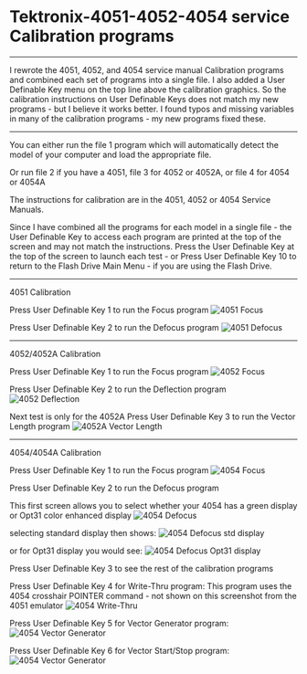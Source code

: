 # Tektronix-4051-4052-4054 service Calibration programs

**************
I rewrote the 4051, 4052, and 4054 service manual Calibration programs and combined each set of programs into a single file.  I also added a User Definable Key menu on the top line above the calibration graphics.  So the calibration instructions on User Definable Keys does not match my new programs - but I believe it works better.  I found typos and missing variables in many of the calibration programs - my new programs fixed these.  

**************
You can either run the file 1 program which will automatically detect the model of your computer and load the appropriate file.

Or run file 2 if you have a 4051, file 3 for 4052 or 4052A, or file 4 for 4054 or 4054A

The instructions for calibration are in the 4051, 4052 or 4054 Service Manuals.

Since I have combined all the programs for each model in a single file - the User Definable Key to access each program are printed at the top of the screen and may not match the instructions.  Press the User Definable Key at the top of the screen to launch each test - or Press User Definable Key 10 to return to the Flash Drive Main Menu - if you are using the Flash Drive.

**************
4051 Calibration

Press User Definable Key 1 to run the Focus program
![4051 Focus](./Screenshots/4051%20focus%20calibration.png)

Press User Definable Key 2 to run the Defocus program
![4051 Defocus](./Screenshots/4051%20focus%20calibration.png)

**************
4052/4052A Calibration

Press User Definable Key 1 to run the Focus program
![4052 Focus](./Screenshots/4052%20Focus%20calibration.png)

Press User Definable Key 2 to run the Deflection program
![4052 Deflection](./Screenshots/4052%20Deflection%20calibration.png)

Next test is only for the 4052A
Press User Definable Key 3 to run the Vector Length program
![4052A Vector Length](./Screenshots/4052%20Vector%20Length.png)

**************
4054/4054A Calibration

Press User Definable Key 1 to run the Focus program
![4054 Focus](./Screenshots/4054%20Focus.png)

Press User Definable Key 2 to run the Defocus program

This first screen allows you to select whether your 4054 has a green display or Opt31 color enhanced display
![4054 Defocus](./Screenshots/4054%20Defocus%20-%20Std%20or%20Opt31%20display.png)

selecting standard display then shows:
![4054 Defocus std display](./Screenshots/4054%20Defocus%20std%20display.png)

or for Opt31 display you would see:
![4054 Defocus Opt31 display](./Screenshots/4054%20Defocus%20Opt31%20display.png)

Press User Definable Key 3 to see the rest of the calibration programs

Press User Definable Key 4 for Write-Thru program:
This program uses the 4054 crosshair POINTER command - not shown on this screenshot from the 4051 emulator
![4054 Write-Thru](./Screenshots/4054%20Write-Thru%20-%20shows%204054%20POINTER.png)

Press User Definable Key 5 for Vector Generator program:
![4054 Vector Generator](./Screenshots/4054%20Vector%20Generator.png)

Press User Definable Key 6 for Vector Start/Stop program:
![4054 Vector Generator](./Screenshots/4054%20Vector%20Start-Stop.png)
